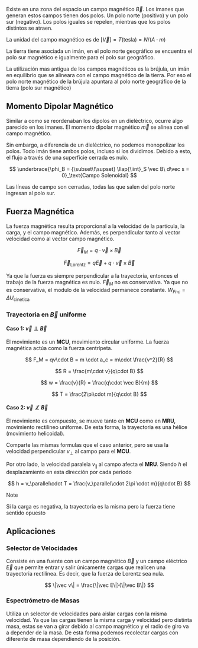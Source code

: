 Existe en una zona del espacio un campo magnético $\vec B$. Los imanes que generan estos campos tienen dos polos. Un polo norte (positivo) y un polo sur (negativo). Los polos iguales se repelen, mientras que los polos distintos se atraen.

La unidad del campo magnético es de $[\vec V] = T \text{(tesla)} = N/(A\cdot m)$

La tierra tiene asociada un imán, en el polo norte geográfico se encuentra el polo sur magnético e igualmente para el polo sur geográfico.

La utilización mas antigua de los campos magnéticos es la brújula, un imán en equilibrio que se alineara con el campo magnético de la tierra. Por eso el polo norte magnético de la brújula apuntara al polo norte geográfico de la tierra (polo sur magnético)

## Momento Dipolar Magnético

Similar a como se reordenaban los dipolos en un dieléctrico, ocurre algo parecido en los imanes. El momento dipolar magnético $\vec m$ se alinea con el campo magnético.

Sin embargo, a diferencia de un dieléctrico, no podemos monopolizar los polos. Todo imán tiene ambos polos, incluso si los dividimos. Debido a esto, el flujo a través de una superficie cerrada es nulo.

$$
\underbrace{\phi_B = {\subset\!\supset} \llap{\iint}_S \vec B\ d\vec s = 0}_\text{Campo Solenoidal}
$$

Las líneas de campo son cerradas, todas las que salen del polo norte ingresan al polo sur.

## Fuerza Magnética

La fuerza magnética resulta proporcional a la velocidad de la partícula, la carga, y el campo magnético. Además, es perpendicular tanto al vector velocidad como al vector campo magnético.

$$
\vec F_M = q\cdot \vec v \times \vec B
$$

$$
\vec F_\text{Lorentz} = q\vec E +  q\cdot \vec v \times \vec B
$$

Ya que la fuerza es siempre perpendicular a la trayectoria, entonces el trabajo de la fuerza magnética es nulo. $\vec F_M$ no es conservativa. Ya que no es conservativa, el modulo de la velocidad permanece constante. $W_{Fnc} = \Delta U_{\text{cinetica}}$

### Trayectoria en $\vec B$ uniforme

#### Caso 1: $\vec v \perp \vec B$

El movimiento es un **MCU**, movimiento circular uniforme. La fuerza magnética actúa como la fuerza centrípeta.

$$
F_M = qv\cdot B = m \cdot a_c = m\cdot \frac{v^2}{R}
$$

$$
R = \frac{m\cdot v}{q\cdot B}
$$

$$
w = \frac{v}{R} = \frac{q\cdot \vec B}{m}
$$

$$
T = \frac{2\pi\cdot m}{q\cdot B}
$$

#### Caso 2: $\vec v \not\perp \vec B$

El movimiento es compuesto, se mueve tanto en **MCU** como en **MRU,** movimiento rectilíneo uniforme. De esta forma, la trayectoria es una hélice (movimiento helicoidal).

Comparte las mismas formulas que el caso anterior, pero se usa la velocidad perpendicular $v_\perp$ al campo para el **MCU**.

Por otro lado, la velocidad paralela $v_\parallel$ al campo afecta el **MRU**. Siendo $h$ el desplazamiento en esta dirección por cada periodo

$$
h = v_\parallel\cdot T = \frac{v_\parallel\cdot 2\pi \cdot m}{q\cdot B}
$$

> [!note]
> Si la carga es negativa, la trayectoria es la misma pero la fuerza tiene sentido opuesto

## Aplicaciones

### Selector de Velocidades

Consiste en una fuente con un campo magnético $\vec B$ y un campo eléctrico $\vec E$ que permite entrar y salir únicamente cargas que realicen una trayectoria rectilínea. Es decir, que la fuerza de Lorentz sea nula.

$$
\|\vec v\| = \frac{\|\vec E\|}{\|\vec B\|}
$$

### Espectrómetro de Masas

Utiliza un selector de velocidades para aislar cargas con la misma velocidad. Ya que las cargas tienen la misma carga y velocidad pero distinta masa, estas se van a girar debido al campo magnético y el radio de giro va a depender de la masa. De esta forma podemos recolectar cargas con diferente de masa dependiendo de la posición.
